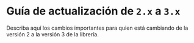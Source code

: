 # Guía de actualización de `2.x` a `3.x`

Describa aquí los cambios importantes para quien está cambiando de la versión 2 a la versión 3 de la librería.

